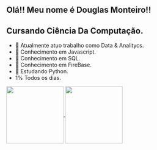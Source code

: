 ## Olá!! Meu nome é Douglas Monteiro!!
## Cursando Ciência Da Computação.



- 🔭 Atualmente atuo trabalho como Data & Analitycs.
- 🔭 Conhecimento em Javascript.
- 🔭 Conhecimento em SQL.
- 🔭 Conhecimento em FireBase.
- 🔭 Estudando Python.
- 1% Todos os dias.

 <a href="https://github.com/wvdouglas/github-readme-stats">
  <img height=150 align="center" src="https://github-readme-stats.vercel.app/api?username=wvdouglas&theme=dracula" />
</a>
<a href="https://github.com/wvdouglas/convoychat">
  <img height=150 align="center" src="https://github-readme-stats.vercel.app/api/top-langs?username=wvdouglas&layout=compact&langs_count=8&card_width=320&theme=dracula" />
</a>

<!--<img src="https://github.com/wvdouglas/wvdouglas/blob/output/github-contribution-grid-snake.gif" alt="">--!>

